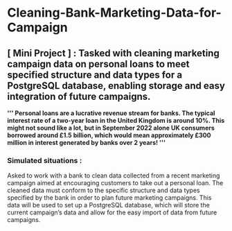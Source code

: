 # Cleaning-Bank-Marketing-Data-for-Campaign
## [ Mini Project ] : Tasked with cleaning marketing campaign data on personal loans to meet specified structure and data types for a PostgreSQL database, enabling storage and easy integration of future campaigns. 

**''' Personal loans are a lucrative revenue stream for banks. The typical interest rate of a two-year loan in the United Kingdom is 
around 10%. This might not sound like a lot, but in September 2022 alone UK consumers borrowed around £1.5 billion, which would mean approximately £300 million in interest generated by banks over 2 years! '''**

### Simulated situations : 
Asked to work with a bank to clean data collected from a recent marketing campaign aimed at encouraging customers to take out a personal loan. The cleaned data must conform to the specific structure and data types specified by the bank in order to plan future marketing campaigns. This data will be used to set up a PostgreSQL database, which will store the current campaign’s data and allow for the easy import of data from future campaigns.

